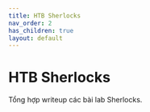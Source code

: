 ```yaml
---
title: HTB Sherlocks
nav_order: 2
has_children: true
layout: default
---
```


# HTB Sherlocks

Tổng hợp writeup các bài lab Sherlocks.